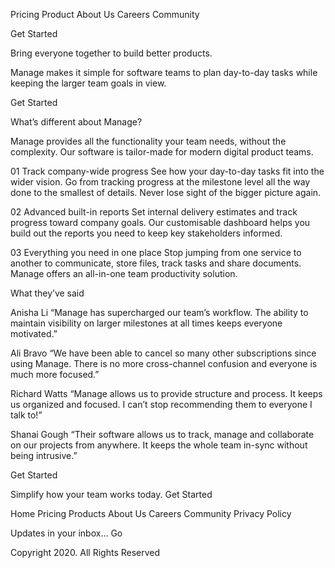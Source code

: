 Pricing
Product
About Us
Careers
Community

Get Started

Bring everyone together to build better products.

Manage makes it simple for software teams to plan day-to-day
tasks while keeping the larger team goals in view.

Get Started

What’s different about Manage?

Manage provides all the functionality your team needs, without
the complexity. Our software is tailor-made for modern digital
product teams.

01
Track company-wide progress
See how your day-to-day tasks fit into the wider vision. Go from
tracking progress at the milestone level all the way done to the
smallest of details. Never lose sight of the bigger picture again.

02
Advanced built-in reports
Set internal delivery estimates and track progress toward company
goals. Our customisable dashboard helps you build out the reports
you need to keep key stakeholders informed.

03
Everything you need in one place
Stop jumping from one service to another to communicate, store files,
track tasks and share documents. Manage offers an all-in-one team
productivity solution.

What they’ve said

Anisha Li
“Manage has supercharged our team’s workflow. The ability to maintain
visibility on larger milestones at all times keeps everyone motivated.”

Ali Bravo
“We have been able to cancel so many other subscriptions since using
Manage. There is no more cross-channel confusion and everyone is much
more focused.”

Richard Watts
“Manage allows us to provide structure and process. It keeps us organized
and focused. I can’t stop recommending them to everyone I talk to!”

Shanai Gough
“Their software allows us to track, manage and collaborate on our projects
from anywhere. It keeps the whole team in-sync without being intrusive.”

Get Started

Simplify how your team works today.
Get Started

Home
Pricing
Products
About Us
Careers
Community
Privacy Policy

Updates in your inbox…
Go

Copyright 2020. All Rights Reserved
